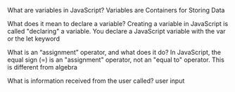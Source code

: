 What are variables in JavaScript?
Variables are Containers for Storing Data

What does it mean to declare a variable?
Creating a variable in JavaScript is called "declaring" a variable.
You declare a JavaScript variable with the var or the let keyword

What is an “assignment” operator, and what does it do?
In JavaScript, the equal sign (=) is an "assignment" operator, not an "equal to" operator.
This is different from algebra

What is information received from the user called?
user input